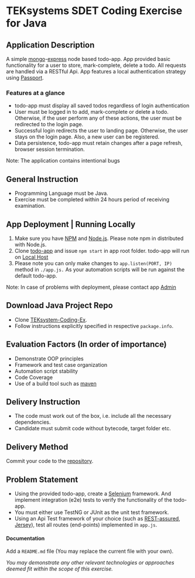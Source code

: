 # TEKsystems SDET Coding Exercise for Java

## Application Description
A simple [mongo](https://www.mongodb.com/)-[express](https://expressjs.com/) node based todo-app. App provided basic functionality for a user to store, mark-complete, delete a todo. All requests are handled via a RESTful Api. App features a local authentication strategy using [Passport](http://passportjs.org/).
### Features at a glance 
* todo-app must display all saved todos regardless of login authentication
* User must be logged in to add, mark-complete or delete a todo. Otherwise, if the user perform any of these actions, the user must be redirected to the login page.
* Successful login redirects the user to landing page. Otherwise, the user stays on the login page. Also, a new user can be registered.
* Data persistence, todo-app must retain changes after a page refresh, browser session termination.

Note: The application contains intentional bugs

## General Instruction
* Programming Language must be Java.
* Exercise must be completed within 24 hours period of receiving examination.

## App Deployment | Running Locally
1. Make sure you have [NPM](https://www.npmjs.com/) and [Node.js](http://nodejs.org/). Please note npm in distributed with Node.js.
2. Clone [todo-app](https://github.com/todo-app-link-please-update) and issue ``npm start`` in app root folder. todo-app will run on [Local Host](http://localhost/3600)
3. Please note you can only make changes to ``app.listen(PORT, IP)`` method in `./app.js.` As your automation scripts will be run against the default todo-app.

Note: In case of problems with deployment, please contact app [Admin](alubana@teksystems.com)

## Download Java Project Repo
* Clone [TEKsystem-Coding-Ex](https://github.com/coding-ex).
* Follow instructions explicitly specified in respective `package.info`.

## Evaluation Factors (In order of importance)
* Demonstrate OOP principles
* Framework and test case organization
* Automation script stability
* Code Coverage
* Use of a build tool such as [maven](https://maven.apache.org/)

## Delivery Instruction
* The code must work out of the box, i.e. include all the necessary dependencies.
* Candidate must submit code without bytecode, target folder etc.

## Delivery Method
Commit your code to the [repository](https://github.com/coding-ex).

## **Problem Statement**
* Using the provided todo-app, create a [Selenium](http://www.seleniumhq.org/) framework. And implement integration (e2e) tests to verify the functionality of the todo-app.
* You must either use TestNG or JUnit as the unit test framework.
* Using an Api Test framework of your choice (such as [REST-assured](http://rest-assured.io/), [Jersey](https://jersey.java.net/)), test all routes (end-points) implemented in `app.js`.

#### Documentation
Add a `README.md` file (You may replace the current file with your own).

_You may demonstrate any other relevant technologies or approaches deemed fit within the scope of this exercise._
